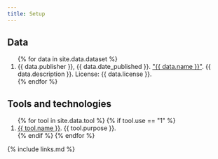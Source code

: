 ```yaml
---
title: Setup
---
```


## Data

<ol>
{% for data in site.data.dataset %}
  <li>
      {{ data.publisher }}, {{ data.date_published }}. <a href="{{ data.documentation_url }}">"{{ data.name }}"</a>. {{ data.description }}. License: {{ data.license }}.
  </li>
{% endfor %}
</ol>

## Tools and technologies
<ol>
{% for tool in site.data.tool %}
  {% if tool.use == "1" %}
  <li>
      <a href="{{ tool.documentation_url }}">{{ tool.name }}</a>. {{ tool.purpose }}.
  </li>
  {% endif %}
{% endfor %}
</ol>

{% include links.md %}

